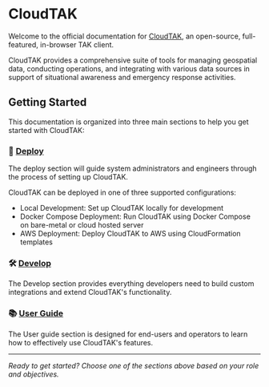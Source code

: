 # CloudTAK

Welcome to the official documentation for [CloudTAK](https://github.com/dfpc-coe/CloudTAK), an open-source, full-featured, in-browser TAK client.

CloudTAK provides a comprehensive suite of tools for managing geospatial data, conducting operations, and integrating with various data sources in support of situational awareness and emergency response activities.

## Getting Started

This documentation is organized into three main sections to help you get started with CloudTAK:

### 🚀 [Deploy](/docs/deploy)

The deploy section will guide system administrators and engineers through the process of setting up CloudTAK.

CloudTAK can be deployed in one of three supported configurations:

- Local Development: Set up CloudTAK locally for development
- Docker Compose Deployment: Run CloudTAK using Docker Compose on bare-metal or cloud hosted server
- AWS Deployment: Deploy CloudTAK to AWS using CloudFormation templates

### 🛠️ [Develop](/docs/develop)

The Develop section provides everything developers need to build custom integrations and extend CloudTAK's functionality.

### 📚 [User Guide](/docs/user)

The User guide section is designed for end-users and operators to learn how to effectively use CloudTAK's features.

---

*Ready to get started? Choose one of the sections above based on your role and objectives.*
